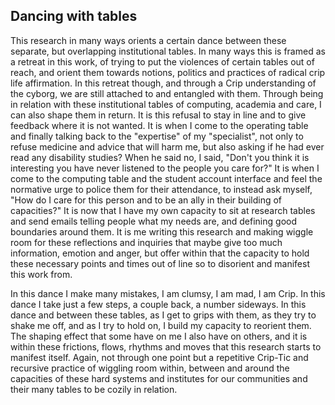 ## Dancing with tables

This research in many ways orients a certain dance between these separate, but overlapping institutional tables. In many ways this is framed as a retreat in this work, of trying to put the violences of certain tables out of reach, and orient them towards notions, politics and practices of radical crip life affirmation. In this retreat though, and through a Crip understanding of the cyborg, we are still attached to and entangled with them. Through being in relation with these institutional tables of computing, academia and care, I can also shape them in return. It is this refusal to stay in line and to give feedback where it is not wanted. It is when I come to the operating table and finally talking back to the "expertise" of my "specialist", not only to refuse medicine and advice that will harm me, but also asking if he had ever read any disability studies? When he said no, I said, "Don't you think it is interesting you have never listened to the people you care for?" It is when I come to the computing table and the student account interface and feel the normative urge to police them for their attendance, to instead ask myself, "How do I care for this person and to be an ally in their building of capacities?" It is now that I have my own capacity to sit at research tables and send emails telling people what my needs are, and defining good boundaries around them. It is me writing this research and making wiggle room for these reflections and inquiries that maybe give too much information, emotion and anger, but offer within that the capacity to hold these necessary points and times out of line so to disorient and manifest this work from.

In this dance I make many mistakes, I am clumsy, I am mad, I am Crip. In this dance I take just a few steps, a couple back, a number sideways. In this dance and between these tables, as I get to grips with them, as they try to shake me off, and as I try to hold on, I build my capacity to reorient them. The shaping effect that some have on me I also have on others, and it is within these frictions, flows, rhythms and moves that this research starts to manifest itself. Again, not through one point but a repetitive Crip-Tic and recursive practice of wiggling room within, between and around the capacities of these hard systems and institutes for our communities and their many tables to be cozily in relation.





